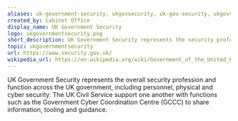 ```yaml
---
aliases: uk-government-security, ukgovsecurity, uk-gov-security, ukgovsec, uk-gov-sec, ukgccc, uk-government-cyber-coordination-centre
created_by: Cabinet Office
display_name: UK Government Security
logo: ukgovernmentsecurity.png
short_description: UK Government Security represents the security profession and function across the UK government
topic: ukgovernmentsecurity
url: https://www.security.gov.uk/
wikipedia_url: https://en.wikipedia.org/wiki/Government_of_the_United_Kingdom
---
```

UK Government Security represents the overall security profession and function across the UK government, including personnel, physical and cyber security. The UK Civil Service support one another with functions such as the Government Cyber Coordination Centre (GCCC) to share information, tooling and guidance.
